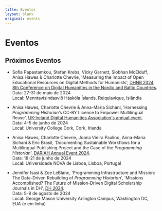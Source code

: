```yaml
---
title: Eventos
layout: blank
original: events
---
```


# Eventos

## Próximos Eventos  

* Sofia Papastamkou, Stefan Krebs, Vicky Garnett, Siobhan McElduff, Anisa Hawes & Charlotte Chevrie, 'Measuring the Impact of Open Educational Resources on Digital Methods for Humanists', [DHNB 2024 8th Conference on Digital Humanities in the Nordic and Baltic Countries](https://dhnb.eu/conferences/dhnb2024/).   
Data: 27-31 de maio de 2024   
Local: Menntavísindasvið Háskóla Íslands, Reiquiavique, Islândia   

* Anisa Hawes, Charlotte Chevrie & Anna-Maria Sichani, 'Harnessing _Programming Historian_’s CC-BY Licence to Empower Multilingual Reuse', [UK-Ireland Digital Humanities Association's annual event](https://digitalhumanities-uk-ie.org/2024-annual-event/).   
Data: 4-5 de junho de 2024   
Local: University College Cork, Cork, Irlanda   

* Anisa Hawes, Charlotte Chevrie, Joana Vieira Paulino, Anna-Maria Sichani & Eric Brasil, 'Documenting Sustainable Workflows for a Multilingual Publishing Project and the Case of the _Programming Historian_', [DARIAH Annual Event 2024](https://annualevent.dariah.eu/).   
Data: 18-21 de junho de 2024   
Local: Universidade NOVA de Lisboa, Lisboa, Portugal   

* Jennifer Isasi & Zoe LeBlanc, 'Programming Infrastructure and Mission: The Data-Driven Rebuilding of _Programming Historian_', 'Missions Accomplished? The Future of Mission-Driven Digital Scholarship Journals in DH', [DH 2024](https://dh2024.adho.org/).     
Data: 5-9 de agosto de 2024      
Local: George Mason University Arlington Campus, Washington DC, EUA (e em linha)     

